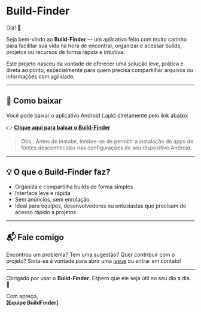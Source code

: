 # Build-Finder

Olá! 👋

Seja bem-vindo ao **Build-Finder** — um aplicativo feito com muito carinho para facilitar sua vida na hora de encontrar, organizar e acessar builds, projetos ou recursos de forma rápida e intuitiva.

Este projeto nasceu da vontade de oferecer uma solução leve, prática e direta ao ponto, especialmente para quem precisa compartilhar arquivos ou informações com agilidade.

---

## 📲 Como baixar

Você pode baixar o aplicativo Android (.apk) diretamente pelo link abaixo:

👉 **[Clique aqui para baixar o Build-Finder](https://github.com/Esllynnx/Build-Finder/releases/latest)**

> Obs.: Antes de instalar, lembre-se de permitir a instalação de apps de fontes desconhecidas nas configurações do seu dispositivo Android.

---

## 💡 O que o Build-Finder faz?

- Organiza e compartilha builds de forma simples
- Interface leve e rápida
- Sem anúncios, sem enrolação
- Ideal para equipes, desenvolvedores ou entusiastas que precisam de acesso rápido a projetos

---

## 📬 Fale comigo

Encontrou um problema? Tem uma sugestão? Quer contribuir com o projeto? Sinta-se à vontade para abrir uma [issue](https://github.com/seu-usuario/Build-Finder/issues) ou entrar em contato!

---

Obrigado por usar o **Build-Finder**. Espero que ele seja útil no seu dia a dia. 🚀

Com apreço,  
**[Equipe BuildFinder]**  
